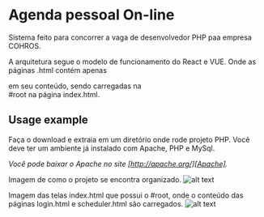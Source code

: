# Agenda pessoal On-line

Sistema feito para concorrer a vaga de desenvolvedor PHP paa empresa COHROS.
<br />

A arquitetura segue o modelo de funcionamento do React e VUE. Onde as páginas .html contém apenas <div> em seu conteúdo, sendo carregadas na <div> #root na página index.html.
   
## Usage example

Faça o download e extraia em um diretório onde rode projeto PHP. Você deve ter um ambiente já instalado com Apache, PHP e MySql.

_Você pode baixar o Apache no site [http://apache.org/][Apache]._
  
Imagem de como o projeto se encontra organizado. 
![alt text](https://github.com/plata4m/cohrosSistemaParaConcorrerVagaPHP/blob/master/arquitetura.png?raw=true)



Imagem das telas index.html que possui o #root, onde o conteúdo das páginas login.html e scheduler.html são carregados.
![alt text](https://github.com/plata4m/cohrosSistemaParaConcorrerVagaPHP/blob/master/telas.png?raw=true)


